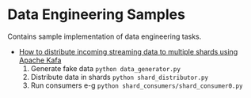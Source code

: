 # Data Engineering Samples
Contains sample implementation of data engineering tasks.

- [How to distribute incoming streaming data to multiple shards using Apache Kafa](https://github.com/muneeb706/data-engineering-samples/tree/main/streaming/multiple_shards)
    1. Generate fake data `python data_generator.py`
    2. Distribute data in shards `python shard_distributor.py`
    3. Run consumers e-g `python shard_consumers/shard_consumer0.py`


